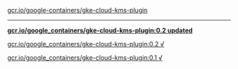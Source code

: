 [gcr.io/google-containers/gke-cloud-kms-plugin](https://hub.docker.com/r/sqeven/gke-cloud-kms-plugin/tags/) 

----
**[gcr.io/google_containers/gke-cloud-kms-plugin:0.2 updated](https://hub.docker.com/r/sqeven/gke-cloud-kms-plugin/tags/)**

[gcr.io/google_containers/gke-cloud-kms-plugin:0.2 √](https://hub.docker.com/r/sqeven/gke-cloud-kms-plugin/tags/)

[gcr.io/google_containers/gke-cloud-kms-plugin:0.1 √](https://hub.docker.com/r/sqeven/gke-cloud-kms-plugin/tags/)

